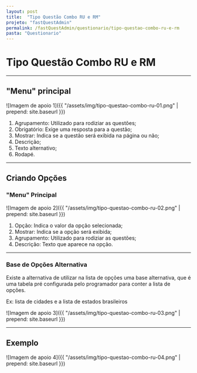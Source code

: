 ```yaml
---
layout: post
title:  "Tipo Questão Combo RU e RM"
projeto: "fastQuestAdmin"
permalink: /fastQuestAdmin/questionario/tipo-questao-combo-ru-e-rm
pasta: "Questionario"
---
```

# Tipo Questão Combo RU e RM

----

## "Menu" principal

![Imagem de apoio 1]({{ "/assets/img/tipo-questao-combo-ru-01.png" | prepend: site.baseurl }})

1. Agrupamento: Utilizado para rodiziar as questões;
2. Obrigatório: Exige uma resposta para a questão;
3. Mostrar: Indica se a questão será exibida na página ou não;
4. Descrição;
5. Texto alternativo;
6. Rodapé.

----

## Criando Opções
### "Menu" Principal

![Imagem de apoio 2]({{ "/assets/img/tipo-questao-combo-ru-02.png" | prepend: site.baseurl }})

1. Opção: Indica o valor da opção selecionada;
2. Mostrar: Indica se a opção será exibida;
3. Agrupamento: Utilizado para rodiziar as questões;
4. Descrição: Texto que aparece na opção.

----

### Base de Opções Alternativa

Existe a alternativa de utilizar na lista de opções uma base alternativa, que é uma tabela pré configurada pelo programador para conter a lista de opções.

Ex: lista de cidades e a lista de estados brasileiros

![Imagem de apoio 3]({{ "/assets/img/tipo-questao-combo-ru-03.png" | prepend: site.baseurl }})

----

## Exemplo 

![Imagem de apoio 4]({{ "/assets/img/tipo-questao-combo-ru-04.png" | prepend: site.baseurl }})
